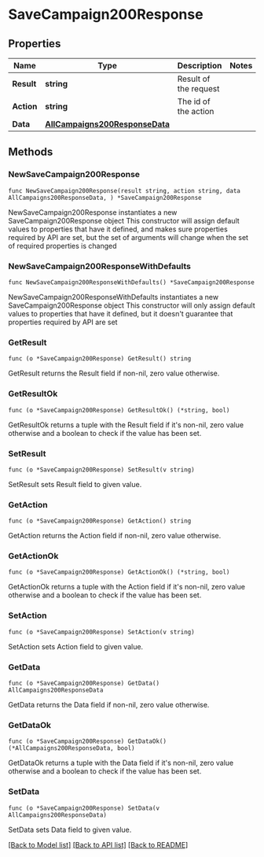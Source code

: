 # SaveCampaign200Response

## Properties

Name | Type | Description | Notes
------------ | ------------- | ------------- | -------------
**Result** | **string** | Result of the request | 
**Action** | **string** | The id of the action | 
**Data** | [**AllCampaigns200ResponseData**](AllCampaigns200ResponseData.md) |  | 

## Methods

### NewSaveCampaign200Response

`func NewSaveCampaign200Response(result string, action string, data AllCampaigns200ResponseData, ) *SaveCampaign200Response`

NewSaveCampaign200Response instantiates a new SaveCampaign200Response object
This constructor will assign default values to properties that have it defined,
and makes sure properties required by API are set, but the set of arguments
will change when the set of required properties is changed

### NewSaveCampaign200ResponseWithDefaults

`func NewSaveCampaign200ResponseWithDefaults() *SaveCampaign200Response`

NewSaveCampaign200ResponseWithDefaults instantiates a new SaveCampaign200Response object
This constructor will only assign default values to properties that have it defined,
but it doesn't guarantee that properties required by API are set

### GetResult

`func (o *SaveCampaign200Response) GetResult() string`

GetResult returns the Result field if non-nil, zero value otherwise.

### GetResultOk

`func (o *SaveCampaign200Response) GetResultOk() (*string, bool)`

GetResultOk returns a tuple with the Result field if it's non-nil, zero value otherwise
and a boolean to check if the value has been set.

### SetResult

`func (o *SaveCampaign200Response) SetResult(v string)`

SetResult sets Result field to given value.


### GetAction

`func (o *SaveCampaign200Response) GetAction() string`

GetAction returns the Action field if non-nil, zero value otherwise.

### GetActionOk

`func (o *SaveCampaign200Response) GetActionOk() (*string, bool)`

GetActionOk returns a tuple with the Action field if it's non-nil, zero value otherwise
and a boolean to check if the value has been set.

### SetAction

`func (o *SaveCampaign200Response) SetAction(v string)`

SetAction sets Action field to given value.


### GetData

`func (o *SaveCampaign200Response) GetData() AllCampaigns200ResponseData`

GetData returns the Data field if non-nil, zero value otherwise.

### GetDataOk

`func (o *SaveCampaign200Response) GetDataOk() (*AllCampaigns200ResponseData, bool)`

GetDataOk returns a tuple with the Data field if it's non-nil, zero value otherwise
and a boolean to check if the value has been set.

### SetData

`func (o *SaveCampaign200Response) SetData(v AllCampaigns200ResponseData)`

SetData sets Data field to given value.



[[Back to Model list]](../README.md#documentation-for-models) [[Back to API list]](../README.md#documentation-for-api-endpoints) [[Back to README]](../README.md)


